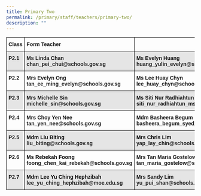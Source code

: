 ```yaml
---
title: Primary Two
permalink: /primary/staff/teachers/primary-two/
description: ""
---
```


<style type="text/css">
.tg  {border-collapse:collapse;border-spacing:0;}
.tg td{border-color:black;border-style:solid;border-width:1px;font-family:Arial, sans-serif;font-size:14px;
  overflow:hidden;padding:10px 5px;word-break:normal;}
.tg th{border-color:black;border-style:solid;border-width:1px;font-family:Arial, sans-serif;font-size:14px;
  font-weight:normal;overflow:hidden;padding:10px 5px;word-break:normal;}
.tg .tg-cly1{text-align:left;vertical-align:middle}
.tg .tg-1wig{font-weight:bold;text-align:left;vertical-align:top}
.tg .tg-9678{background-color:#E5E5E5;text-align:left;vertical-align:top}
.tg .tg-yla0{font-weight:bold;text-align:left;vertical-align:middle}
.tg .tg-mdf1{background-color:#E5E5E5;font-weight:bold;text-align:left;vertical-align:top}
.tg .tg-0lax{text-align:left;vertical-align:top}
</style>
<table class="tg">
<thead>
  <tr>
    <th class="tg-1wig">Class</th>
    <th class="tg-1wig">Form Teacher</th>
    <th class="tg-1wig"></th>
    <th class="tg-yla0"></th>
  </tr>
</thead>
<tbody>
  <tr>
    <td class="tg-mdf1">P2.1</td>
    <td class="tg-mdf1"><span style="font-weight:bold">Ms Linda Chan</span><br>chan_pei_chui@schools.gov.sg</td>
    <td class="tg-mdf1"><span style="font-weight:bold">Ms Evelyn Huang</span><br>huang_yulin_evelyn@schools.gov.sg</td>
    <td class="tg-9678"></td>
  </tr>
  <tr>
    <td class="tg-1wig">P2.2</td>
    <td class="tg-1wig"><span style="font-weight:bold">Mrs Evelyn Ong</span><br>tan_ee_ming_evelyn@schools.gov.sg</td>
    <td class="tg-1wig">Ms Lee Huay C<span style="font-weight:bold">hyn</span><br>lee_huay_chyn@schools.gov.sg</td>
    <td class="tg-0lax"></td>
  </tr>
  <tr>
    <td class="tg-mdf1">P2.3</td>
    <td class="tg-mdf1"><span style="font-weight:bold">Mrs Michelle Sin</span><br>michelle_sin@schools.gov.sg</td>
    <td class="tg-mdf1">Ms Siti Nur Radhiahtun<br>siti_nur_radhiahtun_ms@schools.gov.sg</td>
    <td class="tg-mdf1">Mr Tan See Chow<br>tan_see_chow@schools.gov.sg</td>
  </tr>
  <tr>
    <td class="tg-1wig">P2.4</td>
    <td class="tg-1wig"><span style="font-weight:bold">Mrs Choy Yen Nee</span><br>tan_yen_nee@schools.gov.sg</td>
    <td class="tg-1wig">Mdm Basheera Begum<br>basheera_begum_syed_sult@schools.gov.sg	</td>
    <td class="tg-cly1"></td>
  </tr>
  <tr>
    <td class="tg-mdf1">P2.5</td>
    <td class="tg-mdf1"><span style="font-weight:bold;color:#000">Mdm Liu Biting</span><br>liu_biting@schools.gov.sg</td>
    <td class="tg-mdf1"><span style="font-weight:bold;color:#000">Mrs Chris Lim</span><br>yap_lay_chin@schools.gov.sg</td>
    <td class="tg-9678"> </td>
  </tr>
  <tr>
    <td class="tg-1wig">P2.6</td>
    <td class="tg-1wig"><span style="font-weight:bold;color:#000">Ms Rebekah Foong</span><br>foong_chen_kai_rebekah@schools.gov.sg</td>
    <td class="tg-1wig"><span style="font-weight:bold">Mrs Tan Maria Gostelow</span><br>tan_maria_gostelow@schools.gov.sg</td>
    <td class="tg-0lax"></td>
  </tr>
  <tr>
    <td class="tg-mdf1">P2.7</td>
    <td class="tg-mdf1"><span style="font-weight:bold;color:#000">Mdm Lee Yu Ching Hephzibah</span><br>lee_yu_ching_hephzibah@moe.edu.sg </td>
    <td class="tg-mdf1">Mrs Sandy Lim<br>yu_pui_shan@schools.gov.sg</td>
    <td class="tg-mdf1">Mdm Siti Maisarah<br>siti_maisarah_mohamed_wafa@schools.gov.sg<br></td>
  </tr>
</tbody>
</table>